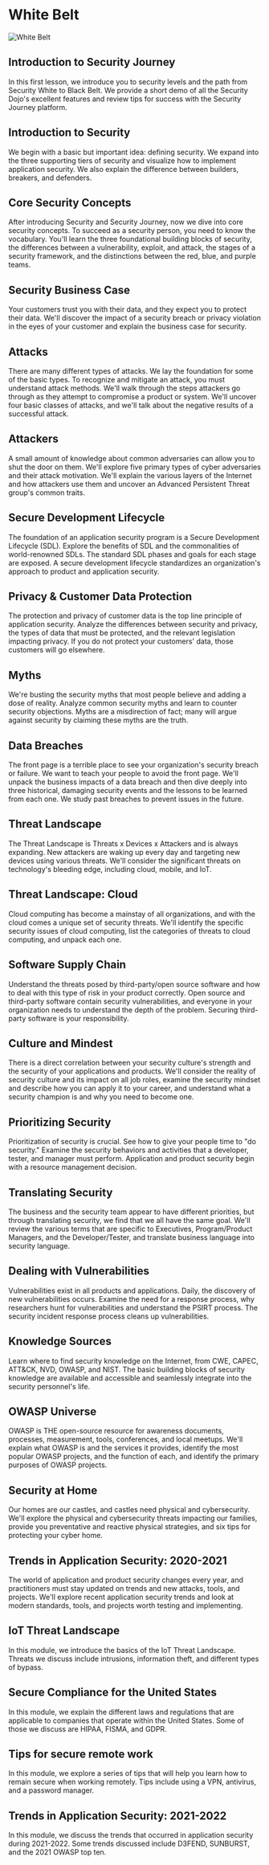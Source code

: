 # White Belt

![White Belt](/images/white_belt.png)

## Introduction to Security Journey

In this first lesson, we introduce you to security levels and the path from Security White to Black Belt. We provide a short demo of all the Security Dojo's excellent features and review tips for success with the Security Journey platform.

## Introduction to Security

We begin with a basic but important idea: defining security. We expand into the three supporting tiers of security and visualize how to implement application security. We also explain the difference between builders, breakers, and defenders.​

## Core Security Concepts

After introducing Security and Security Journey, now we dive into core security concepts. To succeed as a security person, you need to know the vocabulary. You'll learn the three foundational building blocks of security, the differences between a vulnerability, exploit, and attack, the stages of a security framework, and the distinctions between the red, blue, and purple teams.

## Security Business Case

Your customers trust you with their data, and they expect you to protect their data. We'll discover the impact of a security breach or privacy violation in the eyes of your customer and explain the business case for security.

## Attacks

There are many different types of attacks. We lay the foundation for some of the basic types. To recognize and mitigate an attack, you must understand attack methods. We'll walk through the steps attackers go through as they attempt to compromise a product or system. We'll uncover four basic classes of attacks, and we'll talk about the negative results of a successful attack.​

## Attackers

A small amount of knowledge about common adversaries can allow you to shut the door on them. We'll explore five primary types of cyber adversaries and their attack motivation. We'll explain the various layers of the Internet and how attackers use them and uncover an Advanced Persistent Threat group's common traits.

## Secure Development Lifecycle

The foundation of an application security program is a Secure Development Lifecycle (SDL). Explore the benefits of SDL and the commonalities of world-renowned SDLs. The standard SDL phases and goals for each stage are exposed. A secure development lifecycle standardizes an organization's approach to product and application security.

## Privacy & Customer Data Protection

The protection and privacy of customer data is the top line principle of application security. Analyze the differences between security and privacy, the types of data that must be protected, and the relevant legislation impacting privacy. If you do not protect your customers' data, those customers will go elsewhere.

## Myths

We're busting the security myths that most people believe and adding a dose of reality. Analyze common security myths and learn to counter security objections. Myths are a misdirection of fact; many will argue against security by claiming these myths are the truth.​ ​

## Data Breaches

The front page is a terrible place to see your organization's security breach or failure. We want to teach your people to avoid the front page. We'll unpack the business impacts of a data breach and then dive deeply into three historical, damaging security events and the lessons to be learned from each one. We study past breaches to prevent issues in the future.

## Threat Landscape

The Threat Landscape is Threats x Devices x Attackers and is always expanding. New attackers are waking up every day and targeting new devices using various threats. We'll consider the significant threats on technology's bleeding edge, including cloud, mobile, and IoT.

## Threat Landscape: Cloud

Cloud computing has become a mainstay of all organizations, and with the cloud comes a unique set of security threats. We'll identify the specific security issues of cloud computing, list the categories of threats to cloud computing, and unpack each one.​

## Software Supply Chain

Understand the threats posed by third-party/open source software and how to deal with this type of risk in your product correctly. Open source and third-party software contain security vulnerabilities, and everyone in your organization needs to understand the depth of the problem. Securing third-party software is your responsibility.​ ​

## Culture and Mindest

There is a direct correlation between your security culture's strength and the security of your applications and products. We'll consider the reality of security culture and its impact on all job roles, examine the security mindset and describe how you can apply it to your career, and understand what a security champion is and why you need to become one.​ ​

## Prioritizing Security

Prioritization of security is crucial. See how to give your people time to "do security." Examine the security behaviors and activities that a developer, tester, and manager must perform. Application and product security begin with a resource management decision.

## Translating Security

The business and the security team appear to have different priorities, but through translating security, we find that we all have the same goal. We'll review the various terms that are specific to Executives, Program/Product Managers, and the Developer/Tester, and translate business language into security language.​

## Dealing with Vulnerabilities

Vulnerabilities exist in all products and applications. Daily, the discovery of new vulnerabilities occurs. Examine the need for a response process, why researchers hunt for vulnerabilities and understand the PSIRT process. The security incident response process cleans up vulnerabilities.​ ​

## Knowledge Sources

Learn where to find security knowledge on the Internet, from CWE, CAPEC, ATT&CK, NVD, OWASP, and NIST. The basic building blocks of security knowledge are available and accessible and seamlessly integrate into the security personnel's life.​

## OWASP Universe

OWASP is THE open-source resource for awareness documents, processes, measurement, tools, conferences, and local meetups. We'll explain what OWASP is and the services it provides, identify the most popular OWASP projects, and the function of each, and identify the primary purposes of OWASP projects.​

## Security at Home

Our homes are our castles, and castles need physical and cybersecurity. We'll explore the physical and cybersecurity threats impacting our families, provide you preventative and reactive physical strategies, and six tips for protecting your cyber home.

## Trends in Application Security: 2020-2021

The world of application and product security changes every year, and practitioners must stay updated on trends and new attacks, tools, and projects. We'll explore recent application security trends and look at modern standards, tools, and projects worth testing and implementing.

## IoT Threat Landscape

In this module, we introduce the basics of the IoT Threat Landscape. Threats we discuss include intrusions, information theft, and different types of bypass.

## Secure Compliance for the United States

In this module, we explain the different laws and regulations that are applicable to companies that operate within the United States. Some of those we discuss are HIPAA, FISMA, and GDPR.

## Tips for secure remote work

In this module, we explore a series of tips that will help you learn how to remain secure when working remotely. Tips include using a VPN, antivirus, and a password manager.

## Trends in Application Security: 2021-2022

In this module, we discuss the trends that occurred in application security during 2021-2022. Some trends discussed include D3FEND, SUNBURST, and the 2021 OWASP top ten.

